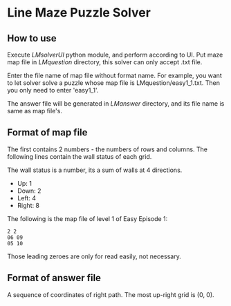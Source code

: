 # Line Maze Puzzle Solver

## How to use
Execute *LMsolverUI* python module, and perform according to UI.
Put maze map file in *LMquestion* directory, this solver can only accept .txt file.

Enter the file name of map file without format name.
For example, you want to let solver solve a puzzle whose map file is LMquestion/easy1_1.txt.
Then you only need to enter 'easy1_1'.

The answer file will be generated in *LManswer* directory, and its file name is same as map file's.

## Format of map file
The first contains 2 numbers - the numbers of rows and columns.
The following lines contain the wall status of each grid.

The wall status is a number, its a sum of walls at 4 directions.
*   Up: 1
*   Down: 2
*   Left: 4
*   Right: 8

The following is the map file of level 1 of Easy Episode 1:

    2 2
    06 09
    05 10

Those leading zeroes are only for read easily, not necessary.

## Format of answer file
A sequence of coordinates of right path.
The most up-right grid is (0, 0).